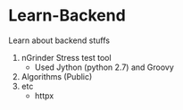 # Learn-Backend
Learn about backend stuffs

1. nGrinder Stress test tool 
   - Used Jython (python 2.7) and Groovy
2. Algorithms (Public)
3. etc
   - httpx
